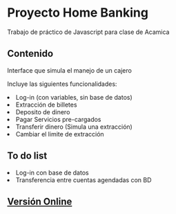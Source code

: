 # Proyecto Home Banking

Trabajo de práctico de Javascript para clase de Acamica

## Contenido

Interface que simula el manejo de un cajero

Incluye las siguientes funcionalidades:

<li> Log-in (con variables, sin base de datos) </li>
<li> Extracción de billetes </li>
<li> Deposito de dinero </li>
<li> Pagar Servicios pre-cargados </li>
<li> Transferir dinero (Simula una extracción) </li>
<li> Cambiar el limite de extracción </li>

## To do list

<li> Log-in con base de datos </li>
<li> Transferencia entre cuentas agendadas con BD </li>

## <a href="https://homebanking-tp-practice.herokuapp.com">Versión Online</a>